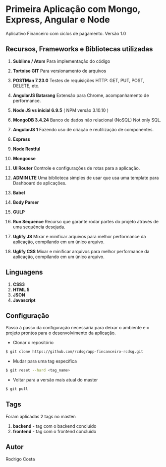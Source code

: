 # Primeira Aplicação com Mongo, Express, Angular e Node
Aplicativo Financeiro com ciclos de pagamento. Versão 1.0

## Recursos, Frameworks e Bibliotecas utilizadas
1. **Sublime / Atom** Para implementação do código
2. **Tortoise GIT** Para versionamento de arquivos
3. **POSTMan 7.23.0** Testes de requisições HTTP: GET, PUT, POST, DELETE, etc.
4. **AngularJS Batarang** Extensão para Chrome, acompanhamento de performance.

5. **Node JS vs inicial 6.9.5**  ( NPM versão 3.10.10 )
6. **MongoDB 3.4.24** Banco de dados não relacional (NoSQL) Not only SQL.

7. **AngularJS 1** Fazendo uso de criação e reutilização de componentes.
8. **Express**
9. **Node Restful**
10. **Mongoose**
11. **UI Router** Controle e configurações de rotas para a aplicação.
12. **ADMIN LTE** Uma biblioteca simples de usar que usa uma template para Dashboard de aplicações.
13. **Babel**
14. **Body Parser**
15. **GULP**
16. **Run Sequence** Recurso que garante rodar partes do projeto através de uma sequência desejada.
17. **Uglify JS** Mixar e minificar arquivos para melhor performance da aplicação, compilando em um único arquivo.
18. **Uglify CSS** Mixar e minificar arquivos para melhor performance da aplicação, compilando em um único arquivo.

## Linguagens
1. **CSS3**
2. **HTML 5**
3. **JSON**
4. **Javascript**

## Configuração

Passo à passo da configuração necessária para deixar o ambiente e o projeto prontos para o desenvolvimento da aplicação.

- Clonar o repositório
```sh
$ git clone https://github.com/rcdsg/app-fincanceiro-rcdsg.git
```

- Mudar para uma tag específica
```sh
$ git reset --hard <tag_name>
```

- Voltar para a versão mais atual do master
```sh
$ git pull
```

## Tags
Foram aplicadas 2 tags no master:

1. **backend** - tag com o backend concluído
2. **frontend** - tag com o frontend concluído

## Autor
Rodrigo Costa
